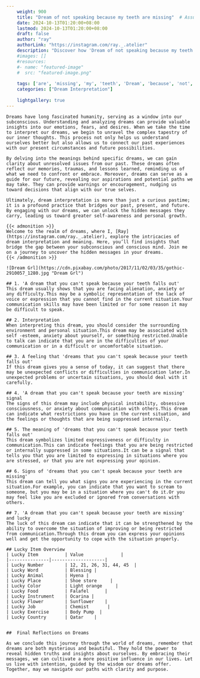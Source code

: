 ```yaml
---
    weight: 900
    title: "Dream of not speaking because my teeth are missing"  # Assuming 'title' column exists
    date: 2024-10-13T01:20:00+08:00
    lastmod: 2024-10-13T01:20:00+08:00
    draft: false
    author: "ray"
    authorLink: "https://instagram.com/ray._.atelier"
    description: "Discover how 'Dream of not speaking because my teeth are missing' can interpret your future and uncover its significant meanings in your life."
    #images: []
    #resources:
    #- name: "featured-image"
    #  src: "featured-image.png"
    
    tags: ['are', 'missing', 'my', 'teeth', 'Dream', 'because', 'not', 'speaking', 'of']
    categories: ["Dream Interpretation"]
    
    lightgallery: true
---
```

    
    Dreams have long fascinated humanity, serving as a window into our subconscious. Understanding and analyzing dreams can provide valuable insights into our emotions, fears, and desires. When we take the time to interpret our dreams, we begin to unravel the complex tapestry of our inner thoughts. This process not only helps us understand ourselves better but also allows us to connect our past experiences with our present circumstances and future possibilities.
    
    By delving into the meanings behind specific dreams, we can gain clarity about unresolved issues from our past. These dreams often reflect our memories, traumas, and lessons learned, reminding us of what we need to confront or embrace. Moreover, dreams can serve as a guide for our future, revealing our aspirations and potential paths we may take. They can provide warnings or encouragement, nudging us toward decisions that align with our true selves.
    
    Ultimately, dream interpretation is more than just a curious pastime; it is a profound practice that bridges our past, present, and future. By engaging with our dreams, we can unlock the hidden messages they carry, leading us toward greater self-awareness and personal growth.
    
    {{< admonition >}}
    Welcome to the realm of dreams, where I, [Ray](https://instagram.com/ray._.atelier), explore the intricacies of dream interpretation and meaning. Here, you’ll find insights that bridge the gap between your subconscious and conscious mind. Join me on a journey to uncover the hidden messages in your dreams.
    {{< /admonition >}}
    
    ![Dream Grl](https://cdn.pixabay.com/photo/2017/11/02/03/35/gothic-2910057_1280.jpg "Dream Grl")
    
    ## 1. 'A dream that you can't speak because your teeth falls out'
    This dream usually shows that you are facing alienation, anxiety or any difficulty.This may be a symbolic representation of the lack of voice or expression that you cannot find in the current situation.Your communication skills may have been limited or for some reason it may be difficult to speak.
    
    ## 2. Interpretation
    When interpreting this dream, you should consider the surrounding environment and personal situation.This dream may be associated with self -esteem, anxiety about yourself, or something restricted.Unable to talk can indicate that you are in the difficulties of your communication or in a difficult or uncomfortable situation.
    
    ## 3. A feeling that 'dreams that you can't speak because your teeth falls out'
    If this dream gives you a sense of today, it can suggest that there may be unexpected conflicts or difficulties in communication later.In unexpected problems or uncertain situations, you should deal with it carefully.
    
    ## 4. 'A dream that you can't speak because your teeth are missing' signal
    The signs of this dream may include physical instability, obsessive consciousness, or anxiety about communication with others.This dream can indicate what restrictions you have in the current situation, and the feelings or thoughts that are being suppressed internally.
    
    ## 5. The meaning of 'dreams that you can't speak because your teeth falls out'
    This dream symbolizes limited expressiveness or difficulty in communication.This can indicate feelings that you are being restricted or internally suppressed in some situations.It can be a signal that tells you that you are limited to expressing in situations where you are stressed, or that you are not expressing your opinion.
    
    ## 6. Signs of 'dreams that you can't speak because your teeth are missing'
    This dream can tell you what signs you are experiencing in the current situation.For example, you can indicate that you want to scream to someone, but you may be in a situation where you can't do it.Or you may feel like you are excluded or ignored from conversations with others.
    
    ## 7. 'A dream that you can't speak because your teeth are missing' and lucky
    The luck of this dream can indicate that it can be strengthened by the ability to overcome the situation of improving or being restricted from communication.Through this dream you can express your opinions well and get the opportunity to cope with the situation properly.
    
    ## Lucky Item Overview
    | Lucky Item          | Value              |
    |---------------|--------------------|
    | Lucky Number        | 12, 21, 26, 31, 44, 45  |
    | Lucky Word          | Blessing |
    | Lucky Animal        | Hyena |
    | Lucky Place         | Shoe store     |
    | Lucky Color         | Light orange     |
    | Lucky Food          | Falafel      |
    | Lucky Instrument    | Ocarina |
    | Lucky Flower        | Sunflower    |
    | Lucky Job           | Chemist       |
    | Lucky Exercise      | Body Pump  |
    | Lucky Country       | Qatar    |
    
    
    ##  Final Reflections on Dreams
    
    As we conclude this journey through the world of dreams, remember that dreams are both mysterious and beautiful. They hold the power to reveal hidden truths and insights about ourselves. By embracing their messages, we can cultivate a more positive influence in our lives. Let us live with intention, guided by the wisdom our dreams offer. Together, may we navigate our paths with clarity and purpose.
    
